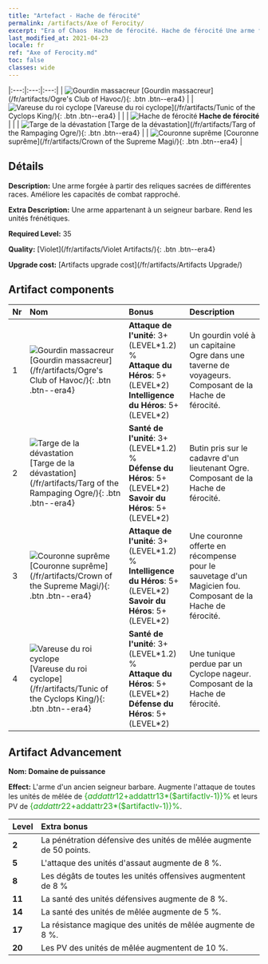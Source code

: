 ```yaml
---
title: "Artefact - Hache de férocité"
permalink: /artifacts/Axe of Ferocity/
excerpt: "Era of Chaos  Hache de férocité. Hache de férocité Une arme forgée à partir des reliques sacrées de différentes races. Améliore les capacités de combat rapproché."
last_modified_at: 2021-04-23
locale: fr
ref: "Axe of Ferocity.md"
toc: false
classes: wide
---
```


  |:---:|:---:|:---:| 
  | ![Gourdin massacreur](/images/t/artifact_40311.png) [Gourdin massacreur](/fr/artifacts/Ogre's Club of Havoc/){: .btn .btn--era4} |   | ![Vareuse du roi cyclope](/images/t/artifact_40314.png) [Vareuse du roi cyclope](/fr/artifacts/Tunic of the Cyclops King/){: .btn .btn--era4} | 
  |   | ![Hache de férocité](/images/t/icon_artifact_31.png) **Hache de férocité** |  | 
  | ![Targe de la dévastation](/images/t/artifact_40312.png) [Targe de la dévastation](/fr/artifacts/Targ of the Rampaging Ogre/){: .btn .btn--era4} |   | ![Couronne suprême](/images/t/artifact_40313.png) [Couronne suprême](/fr/artifacts/Crown of the Supreme Magi/){: .btn .btn--era4} | 


## Détails

 **Description:** Une arme forgée à partir des reliques sacrées de différentes races. Améliore les capacités de combat rapproché.

 **Extra Description:** Une arme appartenant à un seigneur barbare. Rend les unités frénétiques.

 **Required Level:** 35

 **Quality:** [Violet](/fr/artifacts/Violet Artifacts/){: .btn .btn--era4}

 **Upgrade cost:** [Artifacts upgrade cost](/fr/artifacts/Artifacts Upgrade/)



## Artifact components

  | Nr |    Nom    |   Bonus | Description | 
  |:---|:-----------|:--------|:------------| 
  | 1 | ![Gourdin massacreur](/images/t/artifact_40311.png) [Gourdin massacreur](/fr/artifacts/Ogre's Club of Havoc/){: .btn .btn--era4} | **Attaque de l'unité**: 3+(LEVEL\*1.2) %<br/>**Attaque du Héros**: 5+(LEVEL\*2)<br/>**Intelligence du Héros**: 5+(LEVEL\*2) | Un gourdin volé à un capitaine Ogre dans une taverne de voyageurs. Composant de la Hache de férocité. | 
  | 2 | ![Targe de la dévastation](/images/t/artifact_40312.png) [Targe de la dévastation](/fr/artifacts/Targ of the Rampaging Ogre/){: .btn .btn--era4} | **Santé de l'unité**: 3+(LEVEL\*1.2) %<br/>**Défense du Héros**: 5+(LEVEL\*2)<br/>**Savoir du Héros**: 5+(LEVEL\*2) | Butin pris sur le cadavre d'un lieutenant Ogre. Composant de la Hache de férocité. | 
  | 3 | ![Couronne suprême](/images/t/artifact_40313.png) [Couronne suprême](/fr/artifacts/Crown of the Supreme Magi/){: .btn .btn--era4} | **Attaque de l'unité**: 3+(LEVEL\*1.2) %<br/>**Intelligence du Héros**: 5+(LEVEL\*2)<br/>**Savoir du Héros**: 5+(LEVEL\*2) | Une couronne offerte en récompense pour le sauvetage d'un Magicien fou. Composant de la Hache de férocité. | 
  | 4 | ![Vareuse du roi cyclope](/images/t/artifact_40314.png) [Vareuse du roi cyclope](/fr/artifacts/Tunic of the Cyclops King/){: .btn .btn--era4} | **Santé de l'unité**: 3+(LEVEL\*1.2) %<br/>**Attaque du Héros**: 5+(LEVEL\*2)<br/>**Défense du Héros**: 5+(LEVEL\*2) | Une tunique perdue par un Cyclope nageur. Composant de la Hache de férocité. | 


## Artifact Advancement

 **Nom: Domaine de puissance**

 **Effect:** L'arme d'un ancien seigneur barbare. Augmente l'attaque de toutes les unités de mêlée de <span style="color: #1ca216;font-size:16px">{$addattr12+$addattr13*($artifactlv-1)}%</span> et leurs PV de <span style="color: #1ca216;font-size:16px">{$addattr22+$addattr23*($artifactlv-1)}%</span>.

  |  Level  |    Extra bonus  | 
  |:--------|:----------------| 
  | **2** | La pénétration défensive des unités de mêlée augmente de 50 points. | 
  | **5** | L'attaque des unités d'assaut augmente de 8 %. | 
  | **8** | Les dégâts de toutes les unités offensives augmentent de 8 % | 
  | **11** | La santé des unités défensives augmente de 8 %. | 
  | **14** | La santé des unités de mêlée augmente de 5 %. | 
  | **17** | La résistance magique des unités de mêlée augmente de 8 %. | 
  | **20** | Les PV des unités de mêlée augmentent de 10 %. | 
